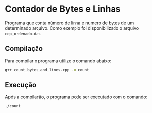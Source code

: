 # Contador de Bytes e Linhas

Programa que conta número de linha e numero de bytes de um determinado arquivo. Como exemplo foi disponibilizado o arquivo `cep_ordenado.dat`.



## Compilação

Para compilar o programa utilize o comando abaixo:

```bash
g++ count_bytes_and_lines.cpp -o count
```



## Execução

Após a compilação, o programa pode ser executado com o comando:

```bash
./count
```


